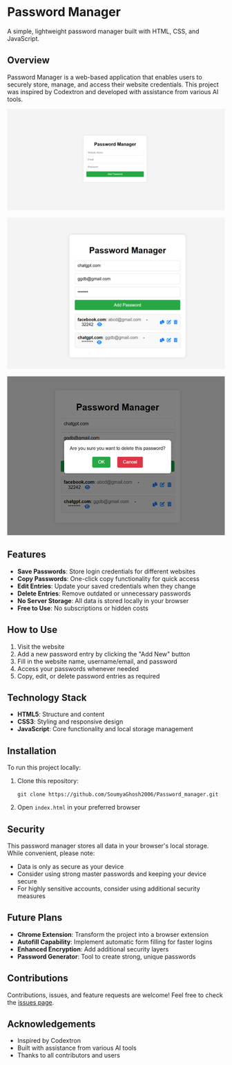 # Password Manager

A simple, lightweight password manager built with HTML, CSS, and JavaScript.

## Overview

Password Manager is a web-based application that enables users to securely store, manage, and access their website credentials. This project was inspired by Codextron and developed with assistance from various AI tools.

![Password Manager interface](interface.png)


![Password Manager datas](data.png)


![Password Manager delete](delete.png)



## Features

- **Save Passwords**: Store login credentials for different websites
- **Copy Passwords**: One-click copy functionality for quick access
- **Edit Entries**: Update your saved credentials when they change
- **Delete Entries**: Remove outdated or unnecessary passwords
- **No Server Storage**: All data is stored locally in your browser
- **Free to Use**: No subscriptions or hidden costs

## How to Use

1. Visit the website
2. Add a new password entry by clicking the "Add New" button
3. Fill in the website name, username/email, and password
4. Access your passwords whenever needed
5. Copy, edit, or delete password entries as required

## Technology Stack

- **HTML5**: Structure and content
- **CSS3**: Styling and responsive design
- **JavaScript**: Core functionality and local storage management

## Installation

To run this project locally:

1. Clone this repository:
   ```
   git clone https://github.com/SoumyaGhosh2006/Password_manager.git
   ```

2. Open `index.html` in your preferred browser

## Security

This password manager stores all data in your browser's local storage. While convenient, please note:

- Data is only as secure as your device
- Consider using strong master passwords and keeping your device secure
- For highly sensitive accounts, consider using additional security measures

## Future Plans

- **Chrome Extension**: Transform the project into a browser extension
- **Autofill Capability**: Implement automatic form filling for faster logins
- **Enhanced Encryption**: Add additional security layers
- **Password Generator**: Tool to create strong, unique passwords

## Contributions

Contributions, issues, and feature requests are welcome! Feel free to check the [issues page](https://github.com/SoumyaGhosh2006/password-manager/issues).



## Acknowledgements

- Inspired by Codextron
- Built with assistance from various AI tools
- Thanks to all contributors and users
